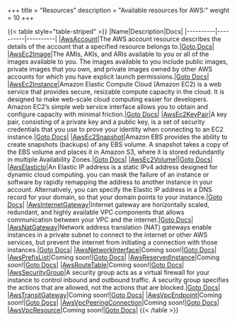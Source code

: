 +++
title = "Resources"
description = "Available resources for AWS:"
weight = 10
+++



{{< table style="table-striped" >}}
|Name|Description|Docs|
|----------|----------|----------|
|[AwsAccount](/docs/aws/resources/awsaccount/)|The AWS account resource describes the details of the account that a specified resource belongs to.|[Goto Docs](/docs/aws/resources/awsaccount/)|
|[AwsEc2Image](/docs/aws/resources/awsec2image/)|The AMIs, AKIs, and ARIs available to you or all of the images available to you. The images available to you include public images, private images that you own, and private images owned by other AWS accounts for which you have explicit launch permissions.|[Goto Docs](/docs/aws/resources/awsec2image/)|
|[AwsEc2Instance](/docs/aws/resources/awsec2instance/)|Amazon Elastic Compute Cloud (Amazon EC2) is a web service that provides secure, resizable compute capacity in the cloud. It is designed to make web-scale cloud computing easier for developers. Amazon EC2’s simple web service interface allows you to obtain and configure capacity with minimal friction.|[Goto Docs](/docs/aws/resources/awsec2instance/)|
|[AwsEc2KeyPair](/docs/aws/resources/awsec2keypair/)|A key pair, consisting of a private key and a public key, is a set of security credentials that you use to prove your identity when connecting to an EC2 instance.|[Goto Docs](/docs/aws/resources/awsec2keypair/)|
|[AwsEc2Snapshot](/docs/aws/resources/awsec2snapshot/)|Amazon EBS provides the ability to create snapshots (backups) of any EBS volume. A snapshot takes a copy of the EBS volume and places it in Amazon S3, where it is stored redundantly in multiple Availability Zones.|[Goto Docs](/docs/aws/resources/awsec2snapshot/)|
|[AwsEc2Volume](/docs/aws/resources/awsec2volume/)||[Goto Docs](/docs/aws/resources/awsec2volume/)|
|[AwsElasticIp](/docs/aws/resources/awselasticip/)|An Elastic IP address is a static IPv4 address designed for dynamic cloud computing. you can mask the failure of an instance or software by rapidly remapping the address to another instance in your account. Alternatively, you can specify the Elastic IP address in a DNS record for your domain, so that your domain points to your instance.|[Goto Docs](/docs/aws/resources/awselasticip/)|
|[AwsInternetGateway](/docs/aws/resources/awsinternetgateway/)|Internet gateway are horizontally scaled, redundant, and highly available VPC components that allows communication between your VPC and the internet.|[Goto Docs](/docs/aws/resources/awsinternetgateway/)|
|[AwsNatGateway](/docs/aws/resources/awsnatgateway/)|Network address translation (NAT) gateways enable instances in a private subnet to connect to the internet or other AWS services, but prevent the internet from initiating a connection with those instances.|[Goto Docs](/docs/aws/resources/awsnatgateway/)|
|[AwsNetworkInterface](/docs/aws/resources/awsnetworkinterface/)|Coming soon!|[Goto Docs](/docs/aws/resources/awsnetworkinterface/)|
|[AwsPrefixList](/docs/aws/resources/awsprefixlist/)|Coming soon!|[Goto Docs](/docs/aws/resources/awsprefixlist/)|
|[AwsReservedInstance](/docs/aws/resources/awsreservedinstance/)|Coming soon!|[Goto Docs](/docs/aws/resources/awsreservedinstance/)|
|[AwsRouteTable](/docs/aws/resources/awsroutetable/)|Coming soon!|[Goto Docs](/docs/aws/resources/awsroutetable/)|
|[AwsSecurityGroup](/docs/aws/resources/awssecuritygroup/)|A security group acts as a virtual firewall for your instance to control inbound and outbound traffic. A security group specifies the actions that are allowed, not the actions that are blocked.|[Goto Docs](/docs/aws/resources/awssecuritygroup/)|
|[AwsTransitGateway](/docs/aws/resources/awstransitgateway/)|Coming soon!|[Goto Docs](/docs/aws/resources/awstransitgateway/)|
|[AwsVpcEndpoint](/docs/aws/resources/awsvpcendpoint/)|Coming soon!|[Goto Docs](/docs/aws/resources/awsvpcendpoint/)|
|[AwsVpcPeeringConnection](/docs/aws/resources/awsvpcpeeringconnection/)|Coming soon!|[Goto Docs](/docs/aws/resources/awsvpcpeeringconnection/)|
|[AwsVpcResource](/docs/aws/resources/awsvpcresource/)|Coming soon!|[Goto Docs](/docs/aws/resources/awsvpcresource/)|
{{< /table >}}
